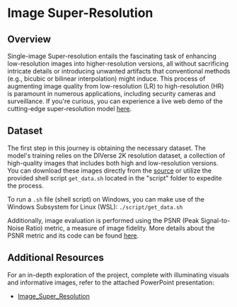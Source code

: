 # Image Super-Resolution

## Overview
Single-image Super-resolution entails the fascinating task of enhancing low-resolution images into higher-resolution versions, all without sacrificing intricate details or introducing unwanted artifacts that conventional methods (e.g., bicubic or bilinear interpolation) might induce. This process of augmenting image quality from low-resolution (LR) to high-resolution (HR) is paramount in numerous applications, including security cameras and surveillance. If you're curious, you can experience a live web demo of the cutting-edge super-resolution model [here](https://replicate.com/xpixelgroup/hat).

## Dataset
The first step in this journey is obtaining the necessary dataset. The model's training relies on the DIVerse 2K resolution dataset, a collection of high-quality images that includes both high and low-resolution versions. You can download these images directly from the [source](https://data.vision.ee.ethz.ch/cvl/DIV2K/) or utilize the provided shell script `get_data.sh` located in the "script" folder to expedite the process.

To run a `.sh` file (shell script) on Windows, you can make use of the Windows Subsystem for Linux (WSL): `./script/get_data.sh`

Additionally, image evaluation is performed using the PSNR (Peak Signal-to-Noise Ratio) metric, a measure of image fidelity. More details about the PSNR metric and its code can be found [here](https://github.com/bonlime/pytorch-tools/blob/master/pytorch_tools/metrics/psnr.py).

## Additional Resources

For an in-depth exploration of the project, complete with illuminating visuals and informative images, refer to the attached PowerPoint presentation:
- [Image_Super_Resolution](Image_Super_Resolution.pptx)
